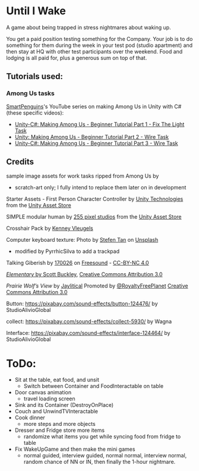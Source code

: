# Until I Wake

A game about being trapped in stress nightmares about waking up. 

You get a paid position testing something for the Company. Your job is to do something for them during the week in your test pod (studio apartment) and then stay at HQ with other test participants over the weekend. Food and lodging is all paid for, plus a generous sum on top of that. 

## Tutorials used: 

### Among Us tasks

[SmartPenguins](https://www.youtube.com/@SmartPenguins)'s YouTube series on making Among Us in Unity with C# (these specific videos): 
* [Unity-C#: Making Among Us - Beginner Tutorial Part 1 - Fix The Light Task](https://youtu.be/bG-nZiJnx6s) 
* [Unity: Making Among Us - Beginner Tutorial Part 2 - Wire Task](https://youtu.be/JHIHqNhHHJY)
* [Unity-C#: Making Among Us - Beginner Tutorial Part 3 - Wire Task](https://youtu.be/n2cYUbtt28M)

## Credits 

sample image assets for work tasks ripped from Among Us by 
* scratch-art only; I fully intend to replace them later on in development 

Starter Assets - First Person Character Controller by [Unity Technologies](https://assetstore.unity.com/publishers/1) from the [Unity Asset Store](https://assetstore.unity.com/packages/essentials/starter-assets-first-person-character-controller-196525)

SIMPLE modular human by [255 pixel studios](https://assetstore.unity.com/publishers/26773) from the [Unity Asset Store](https://assetstore.unity.com/packages/3d/characters/humanoids/humans/simple-modular-human-100162)

Crosshair Pack by [Kenney Vleugels](https://www.Kenney.nl)

Computer keyboard texture: Photo by <a href="https://unsplash.com/@stefentan?utm_content=creditCopyText&utm_medium=referral&utm_source=unsplash">Stefen Tan</a> on <a href="https://unsplash.com/photos/black-and-orange-computer-keyboard-KYw1eUx1J7Y?utm_content=creditCopyText&utm_medium=referral&utm_source=unsplash">Unsplash</a>
* modified by PyrrhicSilva to add a trackpad
  
Talking Giberish by [170026](https://freesound.org/people/170026/) on [Freesound](https://freesound.org/people/170026/sounds/407767/) - [CC-BY-NC 4.0](https://creativecommons.org/licenses/by-nc/4.0/)

[*Elementary* by Scott Buckley](https://youtu.be/YBvKqoRNJ9c), [Creative Commons Attribution 3.0](http://bit.ly/RFP_CClicense)

*Prairie Wolf’s View* by [Jaylitical](https://soundcloud.com/jaylitical)
Promoted by [@RoyaltyFreePlanet](https://royaltyfreeplanet.com) 
[Creative Commons Attribution 3.0](http://bit.ly/RFP_CClicense)

Button: https://pixabay.com/sound-effects/button-124476/ by StudioAlivioGlobal 

collect: https://pixabay.com/sound-effects/collect-5930/ by Wagna

Interface: https://pixabay.com/sound-effects/interface-124464/ by StudioAlivioGlobal

# ToDo: 

* Sit at the table, eat food, and unsit
  * Switch between Container and FoodInteractable on table 
* Door canvas animation
  * travel loading screen
* Sink and its Container (DestroyOnPlace)
* Couch and UnwindTVInteractable 
* Cook dinner
  * more steps and more objects
* Dresser and Fridge store more items
  * randomize what items you get while syncing food from fridge to table
* Fix WakeUpGame and then make the mini games
  * normal guided, interview guided, normal normal, interview normal, random chance of NN or IN, then finally the 1-hour nightmare. 
